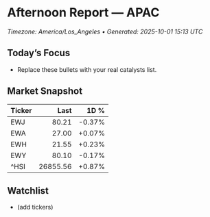 # Afternoon Report — APAC
_Timezone: America/Los_Angeles • Generated: 2025-10-01 15:13 UTC_

## Today’s Focus
- Replace these bullets with your real catalysts list.

## Market Snapshot
| Ticker | Last | 1D % |
|---|---:|---:|
| EWJ | 80.21 | -0.37% |
| EWA | 27.00 | +0.07% |
| EWH | 21.55 | +0.23% |
| EWY | 80.10 | -0.17% |
| ^HSI | 26855.56 | +0.87% |

## Watchlist
- (add tickers)
